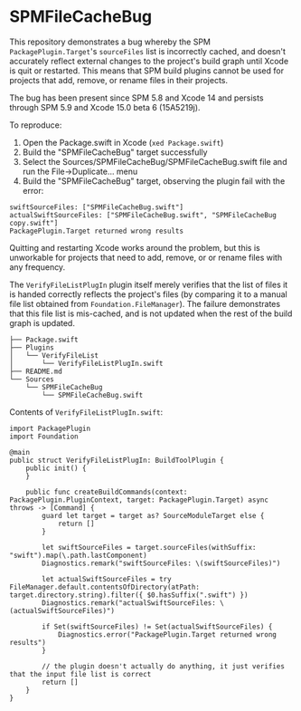 # SPMFileCacheBug

This repository demonstrates a bug whereby the SPM `PackagePlugin.Target`'s `sourceFiles` list is incorrectly cached, and doesn't accurately reflect external changes to the project's build graph until Xcode is quit or restarted. This means that SPM build plugins cannot be used for projects that add, remove, or rename files in their projects.

The bug has been present since SPM 5.8 and Xcode 14 and persists through SPM 5.9 and Xcode 15.0 beta 6 (15A5219j). 

To reproduce:

  1. Open the Package.swift in Xcode (`xed Package.swift`)
  2. Build the "SPMFileCacheBug" target successfully
  3. Select the Sources/SPMFileCacheBug/SPMFileCacheBug.swift file and run the File->Duplicate… menu
  4. Build the "SPMFileCacheBug" target, observing the plugin fail with the error:

```error
swiftSourceFiles: ["SPMFileCacheBug.swift"]
actualSwiftSourceFiles: ["SPMFileCacheBug.swift", "SPMFileCacheBug copy.swift"]
PackagePlugin.Target returned wrong results
```

Quitting and restarting Xcode works around the problem, but this is unworkable for projects that need to add, remove, or or rename files with any frequency.

The `VerifyFileListPlugIn` plugin itself merely verifies that the list of files it is handed correctly reflects the project's files (by comparing it to a manual file list obtained from `Foundation.FileManager`). The failure demonstrates that this file list is mis-cached, and is not updated when the rest of the build graph is updated.


```
├── Package.swift
├── Plugins
│   └── VerifyFileList
│       └── VerifyFileListPlugIn.swift
├── README.md
└── Sources
    └── SPMFileCacheBug
        └── SPMFileCacheBug.swift
```

Contents of `VerifyFileListPlugIn.swift`:

```
import PackagePlugin
import Foundation

@main
public struct VerifyFileListPlugIn: BuildToolPlugin {
    public init() {
    }   

    public func createBuildCommands(context: PackagePlugin.PluginContext, target: PackagePlugin.Target) async throws -> [Command] {
        guard let target = target as? SourceModuleTarget else {
            return []
        }

        let swiftSourceFiles = target.sourceFiles(withSuffix: "swift").map(\.path.lastComponent)
        Diagnostics.remark("swiftSourceFiles: \(swiftSourceFiles)")

        let actualSwiftSourceFiles = try FileManager.default.contentsOfDirectory(atPath: target.directory.string).filter({ $0.hasSuffix(".swift") })
        Diagnostics.remark("actualSwiftSourceFiles: \(actualSwiftSourceFiles)")

        if Set(swiftSourceFiles) != Set(actualSwiftSourceFiles) {
            Diagnostics.error("PackagePlugin.Target returned wrong results")
        }

        // the plugin doesn't actually do anything, it just verifies that the input file list is correct
        return []
    }
}
```



